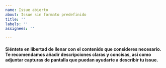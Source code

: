 ```yaml
---
name: Issue abierto
about: Issue sin formato predefinido
title: ''
labels: ''
assignees: ''

---
```


#### Siéntete en libertad de llenar con el contenido que consideres necesario. Te recomendamos añadir descripciones claras y concisas, así como adjuntar capturas de pantalla que puedan ayudarte a describir tu issue.
